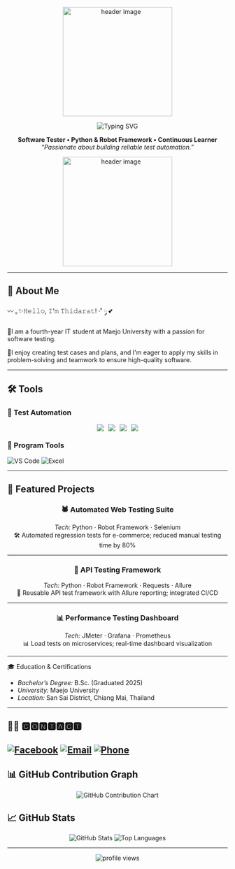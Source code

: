 <!-- Banner / Cover -->
<p align="center">
  <img src="https://scontent.fcnx4-1.fna.fbcdn.net/v/t39.30808-6/481126947_3932541560394281_7799569488015507127_n.jpg?_nc_cat=108&ccb=1-7&_nc_sid=6ee11a&_nc_eui2=AeHV23l5pFHM3Wle91SltLkXbrBU6KNKHJ9usFToo0ocn6UwTM8rfmRlvnkSOag37Ko1xPGdlBQRKMdp26HlFbpe&_nc_ohc=_La5HmYofNMQ7kNvwFdO7zQ&_nc_oc=Adl8_Ibyh1OfdWb-qcr1ZGYQ10-Gd7lUiYcgfJBn7SNuL4CebzO86or5lhuazWN-MkwwhUsubel5vRtqXBOUsGIE&_nc_zt=23&_nc_ht=scontent.fcnx4-1.fna&_nc_gid=HeMCAakGjTaJUYqjzE5lDQ&oh=00_Afa6gmAi3xS-6lGulOSBY1a_VuotP_YuZJS06ibxZirPdg&oe=68D9590F" alt="header image" width="250" height="250"/>
</p>
<p align="center">
  <img src="https://readme-typing-svg.herokuapp.com?font=Kanit&size=25&duration=3000&pause=1000&color=1E4C9A&center=true&vCenter=true&width=600&lines=Hi,%20I’m%20Thidarat%20Thongthip+👋" alt="Typing SVG" />
</p>


<p align="center">
  <strong>Software Tester • Python & Robot Framework • Continuous Learner</strong><br/>
  <em>“Passionate about building reliable test automation.”</em>
</p>

<p align="center">
 <img src="https://i.pinimg.com/originals/ff/29/b3/ff29b3fee1c5efd19ddf02b30a91cc5a.gif" alt="header image" width="250" height="250"/>
</p>


---

## 🚀 About Me
〰︎ ｡✨𝙷𝚎𝚕𝚕𝚘, 𝙸'𝚖 𝚃𝚑𝚒𝚍𝚊𝚛𝚊𝚝! ·˚ ༘ 💕

🌟I am a fourth-year IT student at Maejo University with a passion for software testing. 

🌟I enjoy creating test cases and plans, and I'm eager to apply my skills in problem-solving and teamwork to ensure high-quality software.

---
## 🛠 Tools

### 🤖 Test Automation
<div style="display: flex; justify-content: center; gap: 10px; flex-wrap: wrap;">
  <img src="https://img.shields.io/badge/Robot_Framework-000000.svg?style=for-the-badge&logo=robot-framework&logoColor=white"/>
  <img src="https://img.shields.io/badge/Python-14354C.svg?style=for-the-badge&logo=python&logoColor=white"/>
  <img src="https://img.shields.io/badge/Selenium-43B02A?style=for-the-badge&logo=Selenium&logoColor=white"/>
  <img src="https://img.shields.io/badge/Pytest-0A9EDC.svg?style=for-the-badge&logo=pytest&logoColor=white"/>
</div>

### 🧰 Program Tools
![VS Code](https://img.shields.io/badge/VS%20Code-007ACC?style=for-the-badge&logo=visualstudiocode&logoColor=white)
![Excel](https://img.shields.io/badge/Microsoft%20Excel-217346?style=for-the-badge&logo=microsoftexcel&logoColor=white)

---

## 📌 Featured Projects
<div align="center">

### 🕷️ Automated Web Testing Suite  
*Tech:* Python · Robot Framework · Selenium  
🛠 Automated regression tests for e-commerce; reduced manual testing time by 80%  

---

### 🔗 API Testing Framework  
*Tech:* Python · Robot Framework · Requests · Allure  
🔗 Reusable API test framework with Allure reporting; integrated CI/CD  

---

### 📊 Performance Testing Dashboard  
*Tech:* JMeter · Grafana · Prometheus  
📊 Load tests on microservices; real-time dashboard visualization  

</div>

---
🎓 Education & Certifications
- *Bachelor’s Degree:* B.Sc. (Graduated 2025)  
- *University:* Maejo University  
- *Location:* San Sai District, Chiang Mai, Thailand  

---

## ✍🏻 🅲🅾🅽🆃🅰🅲🆃
[![Facebook](https://img.shields.io/badge/Facebook-1877F2?logo=facebook&logoColor=white)](https://www.facebook.com/thiikggg) 
[![Email](https://img.shields.io/badge/Email-D14836?logo=gmail&logoColor=white)](mailto:t.thirat47@gmail.com)  [![Phone](https://img.shields.io/badge/Phone-25D366?logo=whatsapp&logoColor=white)](tel:0955391406) 
---

## 📊 GitHub Contribution Graph
<div align="center">
  <img src="https://ghchart.rshah.org/Thidarat1279" alt="GitHub Contribution Chart" />
</div>

## 📈 GitHub Stats
<div align="center">
  <img src="https://github-readme-stats.vercel.app/api?username=Thidarat1279&show_icons=true&count_private=true&hide_border=true" alt="GitHub Stats">
  <img src="https://github-readme-stats.vercel.app/api/top-langs/?username=Thidarat1279&layout=compact&hide_border=true" alt="Top Languages">
</div>

---

<p align="center">
  <img src="https://komarev.com/ghpvc/?username=satinee1234&style=flat-square" alt="profile views"/>
</p>


